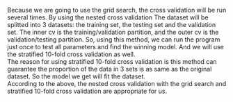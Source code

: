 Because we are going to use the grid search, the cross validation will be run several times. By using the nested cross validation The dataset will be splitted into 3 datasets: the training set, the testing set and the validation set. The inner cv is the training/validation partition, and the outer cv is the validation/testing partition. So, using this method, we can run the program just once to test all parameters and find the winning model.
And we will use the stratified 10-fold cross validation as well.      
The reason for using stratified 10-fold cross validation is this method can guarantee the proportion of the data in 3 sets is as same as the original dataset. So the model we get will fit the dataset.   
According to the above, the nested cross validation with the grid search and stratified 10-fold cross validation are appropriate for us.
